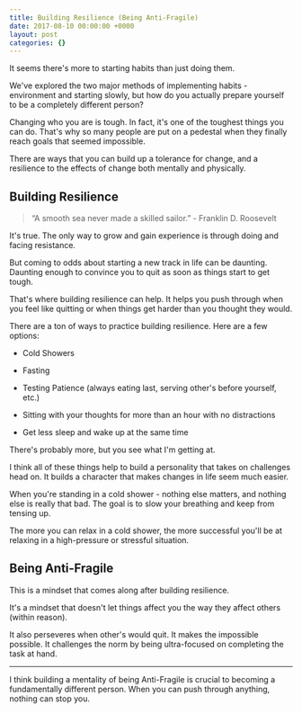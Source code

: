 ```yaml
---
title: Building Resilience (Being Anti-Fragile)
date: 2017-08-10 00:00:00 +0000
layout: post
categories: {}
---
```



It seems there's more to starting habits than just doing them.

We've explored the two major methods of implementing habits - environment and starting slowly, but how do you actually prepare yourself to be a completely different person?

Changing who you are is tough. In fact, it's one of the toughest things you can do. That's why so many people are put on a pedestal when they finally reach goals that seemed impossible.

There are ways that you can build up a tolerance for change, and a resilience to the effects of change both mentally and physically.

## Building Resilience

<blockquote>
<p>“A smooth sea never made a skilled sailor.” - Franklin D. Roosevelt</p>
</blockquote>

It's true. The only way to grow and gain experience is through doing and facing resistance.

But coming to odds about starting a new track in life can be daunting. Daunting enough to convince you to quit as soon as things start to get tough.

That's where building resilience can help. It helps you push through when you feel like quitting or when things get harder than you thought they would.

There are a ton of ways to practice building resilience. Here are a few options:

* Cold Showers

* Fasting

* Testing Patience (always eating last, serving other's before yourself, etc.)

* Sitting with your thoughts for more than an hour with no distractions

* Get less sleep and wake up at the same time

There's probably more, but you see what I'm getting at.

I think all of these things help to build a personality that takes on challenges head on. It builds a character that makes changes in life seem much easier.

When you're standing in a cold shower - nothing else matters, and nothing else is really that bad. The goal is to slow your breathing and keep from tensing up.

The more you can relax in a cold shower, the more successful you'll be at relaxing in a high-pressure or stressful situation.

## Being Anti-Fragile

This is a mindset that comes along after building resilience.

It's a mindset that doesn't let things affect you the way they affect others (within reason).

It also perseveres when other's would quit. It makes the impossible possible. It challenges the norm by being ultra-focused on completing the task at hand.

<hr>

I think building a mentality of being Anti-Fragile is crucial to becoming a fundamentally different person. When you can push through anything, nothing can stop you.
